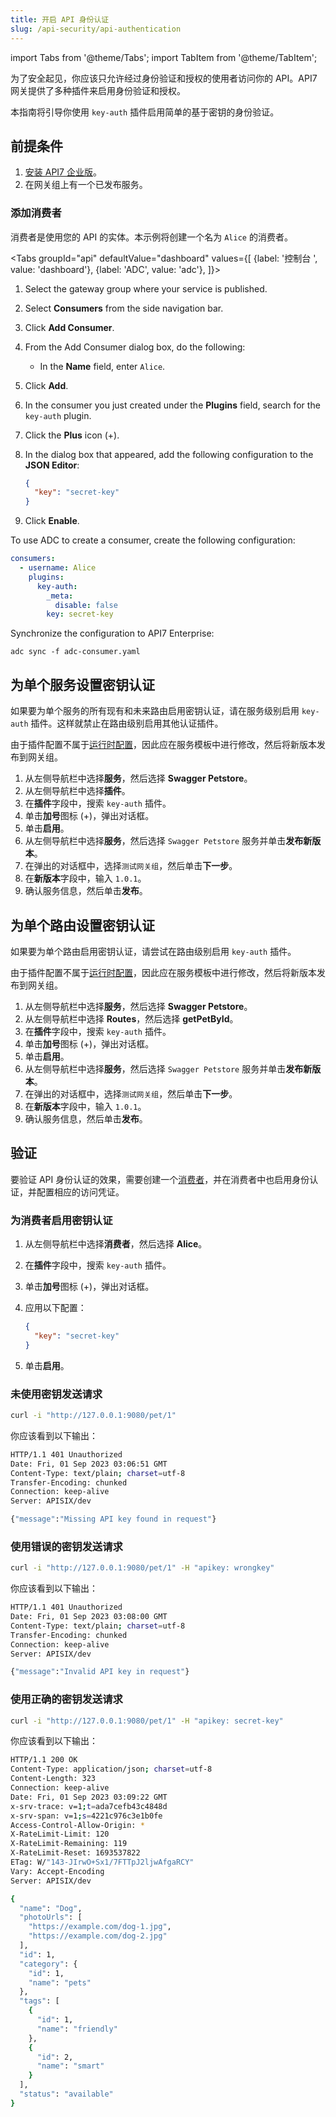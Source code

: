 ```yaml
---
title: 开启 API 身份认证
slug: /api-security/api-authentication
---
```


import Tabs from '@theme/Tabs';
import TabItem from '@theme/TabItem';

为了安全起见，你应该只允许经过身份验证和授权的使用者访问你的 API。API7 网关提供了多种插件来启用身份验证和授权。

本指南将引导你使用 `key-auth` 插件启用简单的基于密钥的身份验证。

## 前提条件

1. [安装 API7 企业版](./install-api7-ee.md)。
2. 在网关组上有一个已发布服务。

### 添加消费者

消费者是使用您的 API 的实体。本示例将创建一个名为 `Alice` 的消费者。

<Tabs
groupId="api"
defaultValue="dashboard"
values={[
{label: '控制台 ', value: 'dashboard'},
{label: 'ADC', value: 'adc'},
]}>
<TabItem value="dashboard">

1. Select the gateway group where your service is published.
2. Select **Consumers** from the side navigation bar.
3. Click **Add Consumer**.
4. From the Add Consumer dialog box, do the following:
    - In the **Name** field, enter `Alice`.
5. Click **Add**. 
6. In the consumer you just created under the **Plugins** field, search for the `key-auth` plugin.
7. Click the **Plus** icon (+).
8. In the dialog box that appeared, add the following configuration to the **JSON Editor**:

    ```json
    {
      "key": "secret-key"
    }
    ```

9. Click **Enable**.

</TabItem>

<TabItem value="adc">

To use ADC to create a consumer, create the following configuration:

```yaml title="adc-consumer.yaml"
consumers:
  - username: Alice
    plugins:
      key-auth:
        _meta:
          disable: false
        key: secret-key
```

Synchronize the configuration to API7 Enterprise:

```shell
adc sync -f adc-consumer.yaml
```

</TabItem>
</Tabs>


## 为单个服务设置密钥认证

如果要为单个服务的所有现有和未来路由启用密钥认证，请在服务级别启用 `key-auth` 插件。这样就禁止在路由级别启用其他认证插件。

由于插件配置不属于[运行时配置](../key-concepts/services.md#运行时配置)，因此应在服务模板中进行修改，然后将新版本发布到网关组。

1. 从左侧导航栏中选择**服务**，然后选择 **Swagger Petstore**。
2. 从左侧导航栏中选择**插件**。
3. 在**插件**字段中，搜索 `key-auth` 插件。
4. 单击**加号**图标 (+)，弹出对话框。
5. 单击**启用**。
7. 从左侧导航栏中选择**服务**，然后选择 `Swagger Petstore` 服务并单击**发布新版本**。
8. 在弹出的对话框中，选择`测试网关组`，然后单击**下一步**。
9. 在**新版本**字段中，输入 `1.0.1`。
10. 确认服务信息，然后单击**发布**。

## 为单个路由设置密钥认证

如果要为单个路由启用密钥认证，请尝试在路由级别启用 `key-auth` 插件。

由于插件配置不属于[运行时配置](../key-concepts/services.md#运行时配置)，因此应在服务模板中进行修改，然后将新版本发布到网关组。

1. 从左侧导航栏中选择**服务**，然后选择 **Swagger Petstore**。
2. 从左侧导航栏中选择 **Routes**，然后选择 **getPetById**。
3. 在**插件**字段中，搜索 `key-auth` 插件。
4. 单击**加号**图标 (+)，弹出对话框。
5. 单击**启用**。
6. 从左侧导航栏中选择**服务**，然后选择 `Swagger Petstore` 服务并单击**发布新版本**。
7. 在弹出的对话框中，选择`测试网关组`，然后单击**下一步**。
8. 在**新版本**字段中，输入 `1.0.1`。
9. 确认服务信息，然后单击**发布**。

## 验证

要验证 API 身份认证的效果，需要创建一个[消费者](../key-concepts/consumers.md)，并在消费者中也启用身份认证，并配置相应的访问凭证。

### 为消费者启用密钥认证

1. 从左侧导航栏中选择**消费者**，然后选择 **Alice**。
2. 在**插件**字段中，搜索 `key-auth` 插件。
3. 单击**加号**图标 (+)，弹出对话框。
4. 应用以下配置：

    ```json
    {
      "key": "secret-key"
    }
    ```

5. 单击**启用**。

### 未使用密钥发送请求

```bash
curl -i "http://127.0.0.1:9080/pet/1" 
```

你应该看到以下输出：

```bash
HTTP/1.1 401 Unauthorized
Date: Fri, 01 Sep 2023 03:06:51 GMT
Content-Type: text/plain; charset=utf-8
Transfer-Encoding: chunked
Connection: keep-alive
Server: APISIX/dev

{"message":"Missing API key found in request"}
```

### 使用错误的密钥发送请求

```bash
curl -i "http://127.0.0.1:9080/pet/1" -H "apikey: wrongkey" 
```

你应该看到以下输出：

```bash
HTTP/1.1 401 Unauthorized
Date: Fri, 01 Sep 2023 03:08:00 GMT
Content-Type: text/plain; charset=utf-8
Transfer-Encoding: chunked
Connection: keep-alive
Server: APISIX/dev

{"message":"Invalid API key in request"}
```

### 使用正确的密钥发送请求

```bash
curl -i "http://127.0.0.1:9080/pet/1" -H "apikey: secret-key" 
```

你应该看到以下输出：

```bash
HTTP/1.1 200 OK
Content-Type: application/json; charset=utf-8
Content-Length: 323
Connection: keep-alive
Date: Fri, 01 Sep 2023 03:09:22 GMT
x-srv-trace: v=1;t=ada7cefb43c4848d
x-srv-span: v=1;s=4221c976c3e1b0fe
Access-Control-Allow-Origin: *
X-RateLimit-Limit: 120
X-RateLimit-Remaining: 119
X-RateLimit-Reset: 1693537822
ETag: W/"143-JIrwO+Sx1/7FTTpJ2ljwAfgaRCY"
Vary: Accept-Encoding
Server: APISIX/dev

{
  "name": "Dog",
  "photoUrls": [
    "https://example.com/dog-1.jpg",
    "https://example.com/dog-2.jpg"
  ],
  "id": 1,
  "category": {
    "id": 1,
    "name": "pets"
  },
  "tags": [
    {
      "id": 1,
      "name": "friendly"
    },
    {
      "id": 2,
      "name": "smart"
    }
  ],
  "status": "available"
}
```